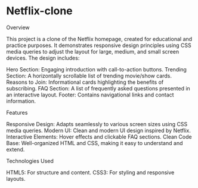 # Netflix-clone

Overview

This project is a clone of the Netflix homepage, created for educational and practice purposes. It demonstrates responsive design principles using CSS media queries to adjust the layout for large, medium, and small screen devices. The design includes:

Hero Section: Engaging introduction with call-to-action buttons.
Trending Section: A horizontally scrollable list of trending movie/show cards.
Reasons to Join: Informational cards highlighting the benefits of subscribing.
FAQ Section: A list of frequently asked questions presented in an interactive layout.
Footer: Contains navigational links and contact information.

Features

Responsive Design: Adapts seamlessly to various screen sizes using CSS media queries.
Modern UI: Clean and modern UI design inspired by Netflix.
Interactive Elements: Hover effects and clickable FAQ sections.
Clean Code Base: Well-organized HTML and CSS, making it easy to understand and extend.


Technologies Used

HTML5: For structure and content.
CSS3: For styling and responsive layouts.


